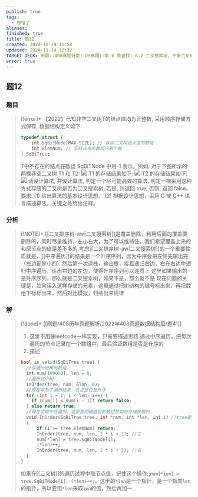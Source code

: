 ```yaml
---
publish: true
tags:
  - 做错了
aliases: 
finished: true
title: 题12
created: 2024-10-29 11:58
updated: 2024-11-14 12:32
TARGET DECK: 刷题::408真题分类::DS真题::第 6 章查找::6.2 二叉搜索树、平衡二叉树和红黑树::题12
error: true
---
```

## 题12
### 题目
> [!error]+
> 【2022】已知非空二叉树T的结点值均为正整数, 采用顺序存储方式保存, 数据结构定义如下:
> ```cpp
> typedef struct {
>     int SqBiTNode[MAX_SIZE]; // 保存二叉树结点值的数组
>     int ElemNum; // 实际占用的数组元素个数
> } SqBiTree;
> ```
> T中不存在的结点在数组 SqBiTNode 中用-1 表示。例如, 对于下图所示的两棵非空二叉树 T1 和 T2:
> ![](https://img.hwenyi.live/202410301848964.webp)
> T1 的存储结果如下:
> ![](https://img.hwenyi.live/202410301848052.webp)
> T2 的存储结果如下:
> ![](https://img.hwenyi.live/202410301848732.webp)
> 请设计算法, 并设计算法, 判定一个尽可能高效的算法, 判定一棵采用这种方式存储的二叉树是否为二叉搜索树, 若是, 则返回 true, 否则, 返回 false。要求: 
> (1) 给出算法的基本设计思想。
> (2) 根据设计思想，采用 C 或 C++ 语言描述算法，关键之处给出注释。
### 分析
> [!NOTE]+
> [[二叉排序树-aw|二叉搜索树]]是覆盖删除，利用后面的覆盖要删除的，同时尽量维持，左小右大，为了可以维持住，我们希望覆盖上来的和原节点的值是差不多的
> 考虑[[二叉排序树-aw|二叉搜索树]]的一个重要性质就是，[[中序遍历]]的结果是一个升序序列，因为中序会把左侧先输出完（左边都是小的）然后第一次退栈，输出根，接着递归右边，右在右边中递归中序遍历，给出右边的左边，使得升序序列可以连贯上
> 这里如果输出的是升序序列，那么就是二叉搜索树，如果不是，那么就不是
> 现在问题的关键是，如何读入这样存储的元素，这里通过把树结构的编号标出来，再把数组下标标出来，然后对比模拟，归纳出来规律
### 解
> [!done]+
> [[刷题/408历年真题解析/2022年408真题数据结构篇/题41]]
> 1. 这里不用像leetcode一样实现，只需要描述思路
> 通过中序遍历，把每次遍历的节点记录在一个数组中，最后验证数组是否是升序的
> 2. 描述
> ```cpp
> bool is_valid(SqBiTree tree) {
> 	//存遍历结果的数组
> 	int num[100000], len = 0;
> 	//遍历这个树
> 	inOrder(tree, num, &len, 0);
> 	//现在拿到了遍历结果，验证是否是升序
> 	for (int i = 1; i < len; i++) {
>     if (num[i] < num[i - 1]) return false;
>   } else return true;
>   //现在实现中序遍历，这里要明确题目的数组是如何存储数据的
> 	void InOrder(SqBiTree tree, int *num, int *len, int i) //tree是这个树，num是存储遍历结果的数组，len是数组的长度，i是当前遍历的节点
> 	{
> 		if (i >= tree.ElemNum) return;
> 		InOrder(tree, num, len, 2 * i + 1); //左
> 		num[*len] = tree.SqBiTNode[i];
> 		(*len)++;
> 		InOrder(tree, num, len, 2 * i + 2); //右
> 	}
> }
> ```
> 
> 如果在[[二叉树]]的遍历过程中取节点值，记住这个操作;;`num[*len] = tree.SqBiTNode[i]; (*len)++;`，这里的``*len``是一个指针，是一个指向``len``的指针，所以要用``*len``来取``len``的值，然后再加一
<!--ID: 1732188864683-->